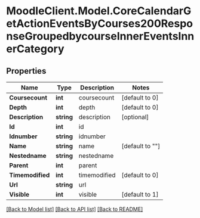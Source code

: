 # MoodleClient.Model.CoreCalendarGetActionEventsByCourses200ResponseGroupedbycourseInnerEventsInnerCategory

## Properties

Name | Type | Description | Notes
------------ | ------------- | ------------- | -------------
**Coursecount** | **int** | coursecount | [default to 0]
**Depth** | **int** | depth | [default to 0]
**Description** | **string** | description | [optional] 
**Id** | **int** | id | 
**Idnumber** | **string** | idnumber | 
**Name** | **string** | name | [default to ""]
**Nestedname** | **string** | nestedname | 
**Parent** | **int** | parent | 
**Timemodified** | **int** | timemodified | [default to 0]
**Url** | **string** | url | 
**Visible** | **int** | visible | [default to 1]

[[Back to Model list]](../README.md#documentation-for-models) [[Back to API list]](../README.md#documentation-for-api-endpoints) [[Back to README]](../README.md)

